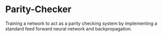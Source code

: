 # Parity-Checker
Training a network to act as a parity checking system by implementing a standard feed forward neural network and backpropagation.
